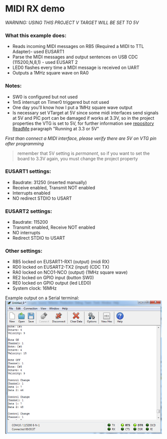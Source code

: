 # MIDI RX demo

*WARNING: USING THIS PROJECT V TARGET WILL BE SET TO 5V*   

### What this example does:
- Reads incoming MIDI messages on RB5 (Required a MIDI to TTL Adapter)- used EUSART1
- Parse the MIDI messages and output sentences on USB CDC (115200,N,8,1) - used EUSART 2
- LED0 flashes every time a MIDI message is received on UART
- Outputs a 1MHz square wave on RA0

### Notes:
- SW0 is configured but not used  
- 1mS interrupt on Timer0 triggered but not used
- One day you'll know how I put a 1MHz square wave output
- Is necessary set VTarget at 5V since some midi interfaces send signals at 5V and PIC port can be damaged if works at 3.3V, so in the project properties the VTG is set to 5V, for further information see [repository ReadMe](https://github.com/Cyb3rn0id/Microchip_Curiosity_Nano_Examples#running-at-5-or-33v) paragraph "Running at 3.3 or 5V"

*First than connect a MIDI interface, please verify there are 5V on VTG pin after programming*   
>remember that 5V setting is *permanent*, so if you want to set the board to 3.3V again, you must change the project property

### EUSART1 settings:
- Baudrate: 31250 (inserted manually)
- Receive enabled, Transmit NOT enabled
- Interrupts enabled
- NO redirect STDIO to USART

### EUSART2 settings:  
- Baudrate: 115200
- Transmit enabled, Receive NOT enabled
- NO interrupts
- Redirect STDIO to USART

### Other settings:
- RB5 locked on EUSART1-RX1 (output)  (midi RX)
- RD0 locked on EUSART2-TX2 (input)   (CDC TX)
- RA0 locked on NCO1-NCO (output)     (1MHz square wave)
- RE2 locked on GPIO input            (button SW0)
- RE0 locked on GPIO output           (led LED0)
- System clock: 16MHz

Example output on a Serial terminal:  
![Serial terminal](../assets/images/MIDI_Receive_Demo.jpg)
